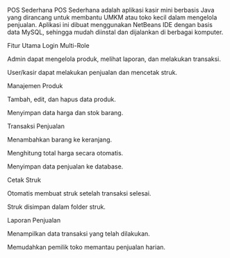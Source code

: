 POS Sederhana 
POS Sederhana adalah aplikasi kasir mini berbasis Java yang dirancang untuk membantu UMKM atau toko kecil dalam mengelola penjualan. Aplikasi ini dibuat menggunakan NetBeans IDE dengan basis data MySQL, sehingga mudah diinstal dan dijalankan di berbagai komputer.

Fitur Utama
Login Multi-Role

Admin dapat mengelola produk, melihat laporan, dan melakukan transaksi.

User/kasir dapat melakukan penjualan dan mencetak struk.

Manajemen Produk

Tambah, edit, dan hapus data produk.

Menyimpan data harga dan stok barang.

Transaksi Penjualan

Menambahkan barang ke keranjang.

Menghitung total harga secara otomatis.

Menyimpan data penjualan ke database.

Cetak Struk

Otomatis membuat struk setelah transaksi selesai.

Struk disimpan dalam folder struk.

Laporan Penjualan

Menampilkan data transaksi yang telah dilakukan.

Memudahkan pemilik toko memantau penjualan harian.